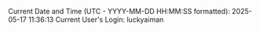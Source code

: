 Current Date and Time (UTC - YYYY-MM-DD HH:MM:SS formatted): 2025-05-17 11:36:13
Current User's Login: luckyaiman
